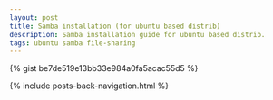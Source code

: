 ```yaml
---
layout: post
title: Samba installation (for ubuntu based distrib)
description: Samba installation guide for ubuntu based distrib.
tags: ubuntu samba file-sharing
---
```


{% gist be7de519e13bb33e984a0fa5acac55d5 %}

{% include posts-back-navigation.html %}
